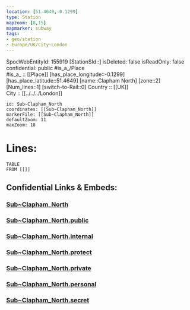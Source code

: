 ```yaml
---
location: [51.4649,-0.1299] 
type: Station 
mapzoom: [8,15] 
mapmarker: subway 
tags:
- geo/station
- Europe/UK/City~London
---
```

SpocWebEntityId: 155919
[StationSId::] 
isDeleted: false
isReadOnly: false
confidential: public
#is_a_/Place  
#is_a_ :: [[Place]] 
[has_place_longitude::-0.1299] 
[has_place_latitude::51.4649] 
[name::Clapham North] 
[zone::2] 
[Num_lines::1] 
[switch-to-Rail::0] 
Country :: [[UK]]  
City :: [[../../../London]]  


```leaflet
id: Sub~Clapham_North
coordinates: [[Sub~Clapham_North]] 
markerFile: [[Sub~Clapham_North]] 
defaultZoom: 11 
maxZoom: 18
```


# Lines: 
```dataview
TABLE 
FROM [[]] 
```


## Confidential Links & Embeds: 

### [Sub~Clapham_North](/_Standards/Earth/Continent/Europe/Europe~North/UK/England/Regions~England/London,Greater/cities~GreaterLondon/Underground/Station/Sub~Clapham_North.md) 

### [Sub~Clapham_North.public](/_public/Earth/Continent/Europe/Europe~North/UK/England/Regions~England/London,Greater/cities~GreaterLondon/Underground/Station/Sub~Clapham_North.public.md) 

### [Sub~Clapham_North.internal](/_internal/Earth/Continent/Europe/Europe~North/UK/England/Regions~England/London,Greater/cities~GreaterLondon/Underground/Station/Sub~Clapham_North.internal.md) 

### [Sub~Clapham_North.protect](/_protect/Earth/Continent/Europe/Europe~North/UK/England/Regions~England/London,Greater/cities~GreaterLondon/Underground/Station/Sub~Clapham_North.protect.md) 

### [Sub~Clapham_North.private](/_private/Earth/Continent/Europe/Europe~North/UK/England/Regions~England/London,Greater/cities~GreaterLondon/Underground/Station/Sub~Clapham_North.private.md) 

### [Sub~Clapham_North.personal](/_personal/Earth/Continent/Europe/Europe~North/UK/England/Regions~England/London,Greater/cities~GreaterLondon/Underground/Station/Sub~Clapham_North.personal.md) 

### [Sub~Clapham_North.secret](/_secret/Earth/Continent/Europe/Europe~North/UK/England/Regions~England/London,Greater/cities~GreaterLondon/Underground/Station/Sub~Clapham_North.secret.md)

